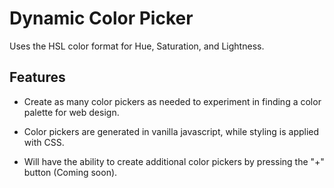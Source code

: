 # Dynamic Color Picker

Uses the HSL color format for Hue, Saturation, and Lightness.

## Features
* Create as many color pickers as needed to experiment in finding a color palette for web design.

* Color pickers are generated in vanilla javascript, while styling is applied with CSS.

* Will have the ability to create additional color pickers by pressing the "+" button (Coming soon).